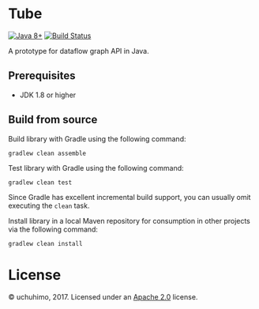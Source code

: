 # Tube

[![Java 8+](https://img.shields.io/badge/Java-8+-4c7e9f.svg)](http://java.oracle.com)
[![Build Status](https://travis-ci.org/uchuhimo/tube.svg?branch=master)](https://travis-ci.org/uchuhimo/tube)

A prototype for dataflow graph API in Java.

## Prerequisites

- JDK 1.8 or higher

## Build from source

Build library with Gradle using the following command:

```
gradlew clean assemble
```

Test library with Gradle using the following command:

```
gradlew clean test
```

Since Gradle has excellent incremental build support, you can usually omit executing the `clean` task.

Install library in a local Maven repository for consumption in other projects via the following command:

```
gradlew clean install
```

# License

© uchuhimo, 2017. Licensed under an [Apache 2.0](./LICENSE) license.
